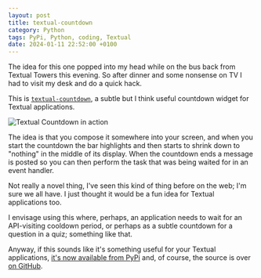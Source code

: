 ```yaml
---
layout: post
title: textual-countdown
category: Python
tags: PyPi, Python, coding, Textual
date: 2024-01-11 22:52:00 +0100
---
```


The idea for this one popped into my head while on the bus back from Textual
Towers this evening. So after dinner and some nonsense on TV I had to visit
my desk and do a quick hack.

This is [`textual-countdown`](https://github.com/davep/textual-countdown), a
subtle but I think useful countdown widget for Textual applications.

![Textual Countdown in action](/attachments/2024/01/11/textual-countdown.gif)

The idea is that you compose it somewhere into your screen, and when you
start the countdown the bar highlights and then starts to shrink down to
"nothing" in the middle of its display. When the countdown ends a message is
posted so you can then perform the task that was being waited for in an
event handler.

Not really a novel thing, I've seen this kind of thing before on the web;
I'm sure we all have. I just thought it would be a fun idea for Textual
applications too.

I envisage using this where, perhaps, an application needs to wait for an
API-visiting cooldown period, or perhaps as a subtle countdown for a
question in a quiz; something like that.

Anyway, if this sounds like it's something useful for your Textual
applications, [it's now available from
PyPi](https://pypi.org/project/textual-countdown/) and, of course, the
source is over [on GitHub](https://github.com/davep/textual-countdown).

[//]: # (2024-01-11-textual-countdown.md ends here)
